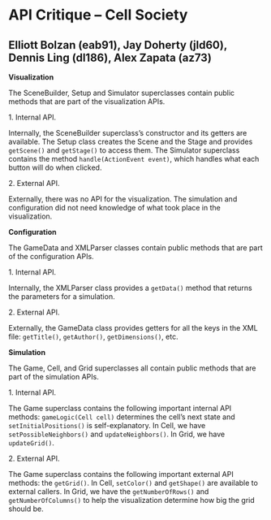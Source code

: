 # API Critique – Cell Society

## Elliott Bolzan (eab91), Jay Doherty (jld60), Dennis Ling (dl186), Alex Zapata (az73)

  

**Visualization**

  

The SceneBuilder, Setup and Simulator superclasses contain public methods that are part of the visualization APIs.

  

1\. Internal API. 
  

Internally, the SceneBuilder superclass’s constructor and its getters are available.  The Setup class creates the Scene and the Stage and provides `getScene()` and `getStage()` to access them. The Simulator superclass contains the method `handle(ActionEvent event)`, which handles what each button will do when clicked. 

2\. External API. 
  

Externally, there was no API for the visualization. The simulation and configuration did not need knowledge of what took place in the visualization. 

  

**Configuration**

  

The GameData and XMLParser classes contain public methods that are part of the configuration APIs.

  

1\. Internal API. 
  

Internally, the XMLParser class provides a `getData()` method that returns the parameters for a simulation.

  

2\. External API. 
  

Externally, the GameData class provides getters for all the keys in the XML file: `getTitle()`, `getAuthor()`, `getDimensions()`, etc.

  

**Simulation**

  

The Game, Cell, and Grid superclasses all contain public methods that are part of the simulation APIs. 

  

1\. Internal API. 
  

The Game superclass contains the following important internal API methods: `gameLogic(Cell cell)` determines the cell’s next state and `setInitialPositions()` is self-explanatory. In Cell, we have `setPossibleNeighbors()` and `updateNeighbors()`. In Grid, we have `updateGrid()`.

  

2\. External API. 
  

The Game superclass contains the following important external API methods: the `getGrid()`. In Cell, `setColor()` and `getShape()` are available to external callers. In Grid, we have the `getNumberOfRows()` and `getNumberOfColumns()` to help the visualization determine how big the grid should be.
